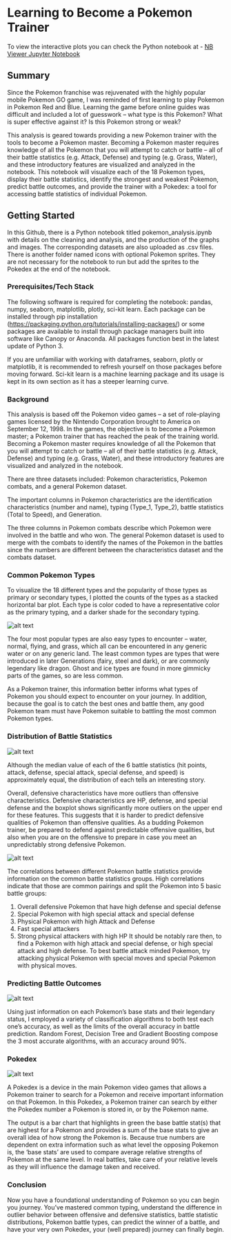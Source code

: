 # Learning to Become a Pokemon Trainer 

To view the interactive plots you can check the Python notebook at - 
[NB Viewer Jupyter Notebook]( http://nbviewer.jupyter.org/github/BenRichman/pokemon_visualization/blob/f7418350db12c2d7415c5a9180a29f56d095403f/Notebook/pokemon_analysis.ipynb)

## Summary
Since the Pokemon franchise was rejuvenated with the highly popular mobile Pokemon GO game, I was reminded of first learning to play Pokemon in Pokemon Red and Blue. Learning the game before online guides was difficult and included a lot of guesswork – what type is this Pokemon? What is super effective against it? Is this Pokemon strong or weak?

This analysis is geared towards providing a new Pokemon trainer with the tools to become a Pokemon master. Becoming a Pokemon master requires knowledge of all the Pokemon that you will attempt to catch or battle – all of their battle statistics (e.g. Attack, Defense) and typing (e.g. Grass, Water), and these introductory features are visualized and analyzed in the notebook. This notebook will visualize each of the 18 Pokemon types, display their battle statistics, identify the strongest and weakest Pokemon, predict battle outcomes, and provide the trainer with a Pokedex: a tool for accessing battle statistics of individual Pokemon. 

## Getting Started
In this Github, there is a Python notebook titled pokemon_analysis.ipynb with details on the cleaning and analysis, and the production of the graphs and images. The corresponding datasets are also uploaded as .csv files. There is another folder named icons with optional Pokemon sprites. They are not necessary for the notebook to run but add the sprites to the Pokedex at the end of the notebook. 

### Prerequisites/Tech Stack
The following software is required for completing the notebook:
    pandas, numpy, seaborn, matplotlib, plotly, sci-kit learn.
Each package can be installed through pip installation (https://packaging.python.org/tutorials/installing-packages/) or some packages are available to install through package managers built into software like Canopy or Anaconda. 
All packages function best in the latest update of Python 3. 

If you are unfamiliar with working with dataframes, seaborn, plotly or matplotlib, it is recommended to refresh yourself on those packages before moving forward. Sci-kit learn is a machine learning package and its usage is kept in its own section as it has a steeper learning curve.

### Background
This analysis is based off the Pokemon video games – a set of role-playing games licensed by the Nintendo Corporation brought to America on September 12, 1998. In the games, the objective is to become a Pokemon master; a Pokemon trainer that has reached the peak of the training world. Becoming a Pokemon master requires knowledge of all the Pokemon that you will attempt to catch or battle – all of their battle statistics (e.g. Attack, Defense) and typing (e.g. Grass, Water), and these introductory features are visualized and analyzed in the notebook. 

There are three datasets included: Pokemon characteristics, Pokemon combats, and a general Pokemon dataset.  

The important columns in Pokemon characteristics are the identification characteristics (number and name), typing (Type_1, Type_2), battle statistics (Total to Speed), and Generation.

The three columns in Pokemon combats describe which Pokemon were involved in the battle and who won. The general Pokemon dataset is used to merge with the combats to identify the names of the Pokemon in the battles since the numbers are different between the characteristics dataset and the combats dataset. 

### Common Pokemon Types
To visualize the 18 different types and the popularity of those types as primary or secondary types, I plotted the counts of the types as a stacked horizontal bar plot. Each type is color coded to have a representative color as the primary typing, and a darker shade for the secondary typing. 

![alt text][logo]

[logo]: https://github.com/BenRichman/pokemon_visualization/blob/master/images/Pokemon_types_count.png "Most Common Pokemon Types"

The four most popular types are also easy types to encounter – water, normal, flying, and grass, which all can be encountered in any generic water or on any generic land. The least common types are types that were introduced in later Generations (fairy, steel and dark), or are commonly legendary like dragon. Ghost and ice types are found in more gimmicky parts of the games, so are less common. 

As a Pokemon trainer, this information better informs what types of Pokemon you should expect to encounter on your journey. In addition, because the goal is to  catch the best ones and battle them, any good Pokemon team must have Pokemon suitable to battling the most common Pokemon types. 

### Distribution of Battle Statistics 

![alt text][logo1]

[logo1]: https://github.com/BenRichman/pokemon_visualization/blob/master/images/battle_stats_boxplot.png "Distribution of Battle Statistics"

Although the median value of each of the 6 battle statistics (hit points, attack, defense, special attack, special defense, and speed) is approximately equal, the distribution of each tells an interesting story. 

Overall, defensive characteristics have more outliers than offensive characteristics. Defensive characteristics are HP, defense, and special defense and the boxplot shows significantly more outliers on the upper end for these features. This suggests that it is harder to predict defensive qualities of Pokemon than offensive qualities. As a budding Pokemon trainer, be prepared to defend against predictable offensive qualities, but also when you are on the offensive to prepare in case you meet an unpredictably strong defensive Pokemon. 


![alt text][logo2]

[logo2]: https://github.com/BenRichman/pokemon_visualization/blob/master/images/stats_corr_heatmap.png "Battle Statistics Correlations Heatmap"

The correlations between different Pokemon battle statistics provide information on the common battle statistics groups. High correlations indicate that those are common pairings and split the Pokemon into 5 basic battle groups:
1.	Overall defensive Pokemon that have high defense and special defense
2.	Special Pokemon with high special attack and special defense
3.	Physical Pokemon with high Attack and Defense
4.	Fast special attackers
5.	Strong physical attackers with high HP
It should be notably rare then, to find a Pokemon with high attack and special defense, or high special attack and high defense. To best battle attack minded Pokemon, try attacking physical Pokemon with special moves and special Pokemon with physical moves. 

### Predicting Battle Outcomes

![alt text][logo3]

[logo3]: https://github.com/BenRichman/pokemon_visualization/blob/master/images/battle_prediction.png "Battle Prediction Algorithms"

Using just information on each Pokemon’s  base stats and their legendary status, I employed a variety of classification algorithms to both test each one’s accuracy, as well as the limits of the overall accuracy in battle prediction. Random Forest, Decision Tree and Gradient Boosting compose the 3 most accurate algorithms, with an accuracy around 90%. 

### Pokedex

![alt text][logo4]

[logo4]: https://github.com/BenRichman/pokemon_visualization/blob/master/images/pokedex.png "Pokedex: Pikachu"

A Pokedex is a device in the main Pokemon video games that allows a Pokemon trainer to search for a Pokemon and receive important information on that Pokemon. In this Pokedex, a Pokemon trainer can search by either the Pokedex number a Pokemon is stored in, or by the Pokemon name. 

The output is a bar chart that highlights in green the base battle stat(s) that are highest for a Pokemon and provides a sum of the base stats to give an overall idea of how strong the Pokemon is. Because true numbers are dependent on extra information such as what level the opposing Pokemon is, the ‘base stats’ are used to compare average relative strengths of Pokemon at the same level. In real battles, take care of your relative levels as they will influence the damage taken and received. 

### Conclusion

Now you have a foundational understanding of Pokemon so you can begin you journey. You’ve mastered common typing, understand the difference in outlier behavior between offensive and defensive statistics,  battle statistic distributions, Pokemon battle types, can predict the winner of a battle, and have your very own Pokedex, your (well prepared) journey can finally begin. 
